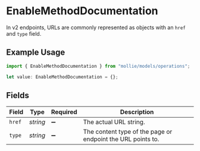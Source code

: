 # EnableMethodDocumentation

In v2 endpoints, URLs are commonly represented as objects with an `href` and `type` field.

## Example Usage

```typescript
import { EnableMethodDocumentation } from "mollie/models/operations";

let value: EnableMethodDocumentation = {};
```

## Fields

| Field                                                       | Type                                                        | Required                                                    | Description                                                 |
| ----------------------------------------------------------- | ----------------------------------------------------------- | ----------------------------------------------------------- | ----------------------------------------------------------- |
| `href`                                                      | *string*                                                    | :heavy_minus_sign:                                          | The actual URL string.                                      |
| `type`                                                      | *string*                                                    | :heavy_minus_sign:                                          | The content type of the page or endpoint the URL points to. |